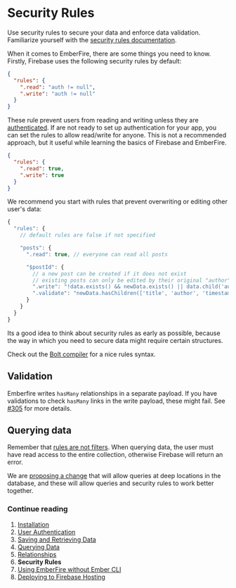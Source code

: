 # Security Rules

Use security rules to secure your data and enforce data validation. Familiarize
yourself with the 
[security rules documentation](https://firebase.google.com/docs/database/security/securing-data).

When it comes to EmberFire, there are some things you need to know. Firstly, 
Firebase uses the following security rules by default:

```json
{
  "rules": {
    ".read": "auth != null",
    ".write": "auth != null"
  }
}
```

These rule prevent users from reading and writing unless they are 
[authenticated](authentication.md). If are not ready to set up authentication 
for your app, you can set the rules to allow read/write for anyone. This is not 
a recommended approach, but it useful while learning the basics of Firebase and
EmberFire.


```json
{
  "rules": {
    ".read": true,
    ".write": true
  }
}
```

We recommend you start with rules that prevent overwriting or editing other 
user's data:

```js
{
  "rules": {
    // default rules are false if not specified

    "posts": {
      ".read": true, // everyone can read all posts

      "$postId": {
        // a new post can be created if it does not exist
        // existing posts can only be edited by their original "author"
        ".write": "!data.exists() && newData.exists() || data.child('author').val() == auth.uid",
        ".validate": "newData.hasChildren(['title', 'author', 'timestamp'])",
      }
    }
  }
}
```

Its a good idea to think about security rules as early as possible, because the
way in which you need to secure data might require certain structures.

Check out the [Bolt compiler](https://github.com/firebase/bolt) for a nice rules
syntax.

## Validation

Emberfire writes `hasMany` relationships in a separate payload. If you have 
validations to check `hasMany` links in the write payload, these might fail. 
See [#305](https://github.com/firebase/emberfire/issues/304) for more  details.

## Querying data

Remember that [rules are not filters](https://firebase.google.com/docs/database/security/securing-data#rules_are_not_filters). When querying data, the user must have 
read access to the entire collection, otherwise Firebase will return an error.

We are [proposing a change](https://github.com/firebase/emberfire/issues/432) 
that will allow queries at deep locations in the database, and these will allow 
queries and security rules to work better together.


### Continue reading

1. [Installation](installation.md)
1. [User Authentication](authentication.md)
1. [Saving and Retrieving Data](saving-and-retrieving-data.md)
1. [Querying Data](querying-data.md)
1. [Relationships](relationships.md)
1. **Security Rules**
1. [Using EmberFire without Ember CLI](without-ember-cli.md)
1. [Deploying to Firebase Hosting](deploying-to-firebase-hosting.md)

